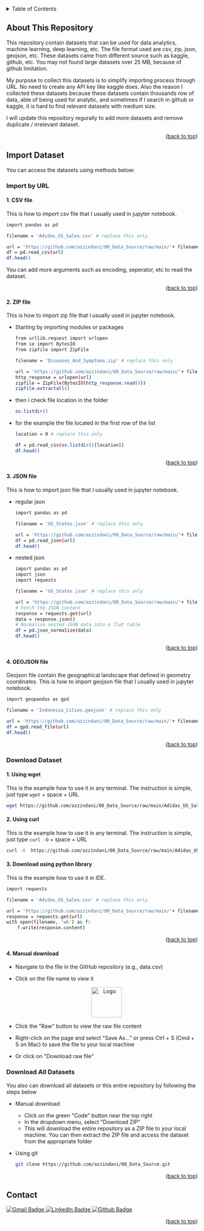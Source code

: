 <a id="readme-top"></a>

<!-- TABLE OF CONTENTS -->
<details>
  <summary>Table of Contents</summary>
  <ol>
    <li>
      <a href="#about-this-repository">About This Repository</a>
    </li>
    <li>
      <a href="#import-dataset">Import Dataset</a>
      <ul>
        <li><a href="#import-by-url">Import by URL</a></li>
        <li><a href="#download-dataset">Download Dataset</a></li>
        <li><a href="#download-all-datasets">Download All Datasets</a></li>
      </ul>
    </li>
    <li><a href="#contact">Contact</a></li>
  </ol>
</details>

## About This Repository

This repository contain datasets that can be used for data analytics, machine learning, deep learning, etc. The file format used are csv, zip, json, geojson, etc. These datasets came from different source such as kaggle, github, etc. You may not found large datasets over 25 MB, because of github limitation.

My purpose to collect this datasets is to simplify importing process through URL. No need to create any API key like kaggle does. Also the reason I collected these datasets because these datasets contain thousands row of data, able of being used for analytic, and sometimes if I search in github or kaggle, it is hard to find relevant datasets with medium size.

I will update this repository regurally to add more datasets and remove duplicate / irrelevant dataset.

<p align="right">(<a href="#readme-top">back to top</a>)</p>

## Import Dataset

You can access the datasets using methods below:

### Import by URL

#### 1. CSV file

This is how to import csv file that I usually used in jupyter notebook.

```sh
import pandas as pd

filename = 'Adidas_US_Sales.csv' # replace this only

url = 'https://github.com/azzindani/00_Data_Source/raw/main/'+ filename
df = pd.read_csv(url)
df.head()
```
You can add more arguments such as encoding, seperator, etc to read the dataset.

<p align="right">(<a href="#readme-top">back to top</a>)</p>

#### 2. ZIP file

This is how to import zip file that I usually used in jupyter notebook.

* Starting by importing modules or packages
  ```sh
  from urllib.request import urlopen
  from io import BytesIO
  from zipfile import ZipFile
  
  filename = 'Diseases_And_Symptoms.zip' # replace this only
  
  url = 'https://github.com/azzindani/00_Data_Source/raw/main/'+ filename
  http_response = urlopen(url)
  zipfile = ZipFile(BytesIO(http_response.read()))
  zipfile.extractall()
  ```

* then i check file location in the folder
  ```sh
  os.listdir()
  ```

* for the example the file located in the first row of the list
  ```sh
  location = 0 # replace this only
  
  df = pd.read_csv(os.listdir()[location])
  df.head()
  ```
  
<p align="right">(<a href="#readme-top">back to top</a>)</p>

#### 3. JSON file

This is how to import json file that I usually used in jupyter notebook.

* regular json
  ```sh
  import pandas as pd
  
  filename = 'US_States.json' # replace this only
  
  url = 'https://github.com/azzindani/00_Data_Source/raw/main/'+ filename
  df = pd.read_json(url)
  df.head()
  ```
  
* nested  json
  ```sh
  import pandas as pd
  import json
  import requests
  
  filename = 'US_States.json' # replace this only
  
  url = 'https://github.com/azzindani/00_Data_Source/raw/main/'+ filename
  # Fetch the JSON content
  response = requests.get(url)
  data = response.json()
  # Normalize nested JSON data into a flat table
  df = pd.json_normalize(data)
  df.head()
  ```
  
<p align="right">(<a href="#readme-top">back to top</a>)</p>
  
#### 4. GEOJSON file

Geojson file contain the geographical landscape that defined in geometry coordinates. This is how to import geojson file that I usually used in jupyter notebook.

```sh
import geopandas as gpd

filename = 'Indonesia_Cities.geojson' # replace this only

url = 'https://github.com/azzindani/00_Data_Source/raw/main/'+ filename
df = gpd.read_file(url)
df.head()
```

<p align="right">(<a href="#readme-top">back to top</a>)</p>
  
### Download Dataset

#### 1. Using wget

This is the example how to use it in any terminal. The instruction is simple, just type `wget` + space + URL
```sh
wget https://github.com/azzindani/00_Data_Source/raw/main/Adidas_US_Sales.csv
```

#### 2. Using curl

This is the example how to use it in any terminal. The instruction is simple, just type `curl -O` + space + URL
```sh
curl -O  https://github.com/azzindani/00_Data_Source/raw/main/Adidas_US_Sales.csv
```

#### 3. Download using python library

This is the example how to use it in IDE.
```sh
import requests

filename = 'Adidas_US_Sales.csv' # replace this only

url = 'https://github.com/azzindani/00_Data_Source/raw/main/'+ filename
response = requests.get(url)
with open(filename, 'wb') as f:
    f.write(response.content)
```
<p align="right">(<a href="#readme-top">back to top</a>)</p>

#### 4. Manual download
* Navigate to the file in the GitHub repository (e.g., data.csv)
* Click on the file name to view it
  <div align="center">
    <a href="/assets/001.png">
      <img src="images/logo.png" alt="Logo" width="80" height="80">
    </a>
  </div>
  
* Click the "Raw" button to view the raw file content
* Right-click on the page and select "Save As..." or press Ctrl + S (Cmd + S on Mac) to save the file to your local machine
* Or click on "Download raw file"

### Download All Datasets

You also can download all datasets or this entire repository by following the steps below
* Manual download
  * Click on the green "Code" button near the top right
  * In the dropdown menu, select "Download ZIP"
  * This will download the entire repository as a ZIP file to your local machine. You can then extract the ZIP file and access the dataset from the appropriate folder

* Using git
  ```sh
  git clone https://github.com/azzindani/00_Data_Source.git
  ```
<p align="right">(<a href="#readme-top">back to top</a>)</p>

<!-- CONTACT -->
## Contact

<div id="badges">
  <a href="mailto:your.422indani@gmail.com">
    <img src="https://img.shields.io/badge/Gmail-white?style=for-the-badge&logo=gmail&logoColor=black" alt="Gmail Badge"/>
  </a>
  <a href="https://www.linkedin.com/in/azzindan1/">
    <img src="https://img.shields.io/badge/LinkedIn-blue?style=for-the-badge&logo=linkedin&logoColor=white" alt="LinkedIn Badge"/>
  </a>
  <a href="https://azzindani.github.io/">
    <img src="https://img.shields.io/badge/Github_Profile-navy?style=for-the-badge&logo=github&logoColor=white" alt="Github Badge"/>
  </a>
</div>

<p align="right">(<a href="#readme-top">back to top</a>)</p>
